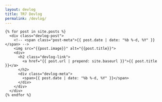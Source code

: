 ```yaml
---
layout: devlog
title: TR7 Devlog
permalink: /devlog/
---
```


<div class="devlog-posts">

  
  <!-- <h1 class="page-heading">Posts</h1> -->
  
  <!-- <ul class="post-list"> -->
    {% for post in site.posts %}
      <div class="devlog-post">
        <!-- <span class="post-meta">{{ post.date | date: "%b %-d, %Y" }}</span> -->
        <img src="{{post.image}}" alt="{{post.title}}">
        <div>
          <h2 class="devlog-link">
            <a href="{{ post.url | prepend: site.baseurl }}">{{ post.title }}</a>
          </h2>
          <div class="devlog-meta">
            <span>{{ post.date | date: "%b %-d, %Y" }}</span>
          </div>
        </div>
      </div>
    {% endfor %}
  <!-- </ul> -->

  <!-- <p class="rss-subscribe">subscribe <a href="{{ "/feed.xml" | prepend: site.baseurl }}">via RSS</a></p> -->
  
</div>